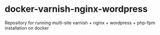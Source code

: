 # docker-varnish-nginx-wordpress
Repository for running multi-site varnish + nginx + wordpress + php-fpm installation on docker
